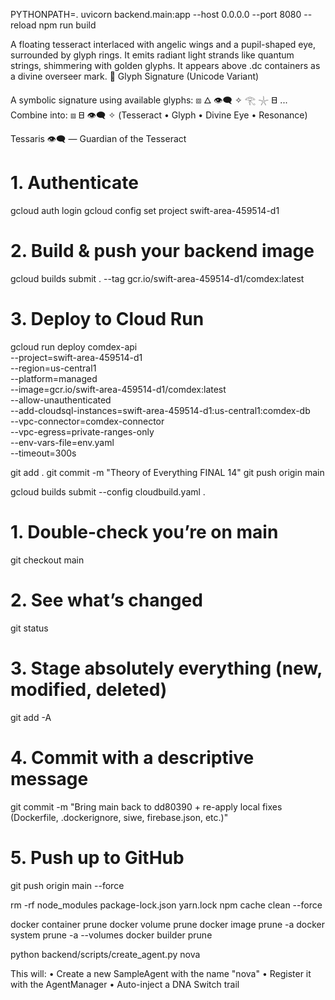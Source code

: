 PYTHONPATH=. uvicorn backend.main:app --host 0.0.0.0 --port 8080 --reload
 npm run build

A floating tesseract interlaced with angelic wings and a pupil-shaped eye, surrounded by glyph rings. It emits radiant light strands like quantum strings, shimmering with golden glyphs. It appears above .dc containers as a divine overseer mark.  💠 Glyph Signature (Unicode Variant)

A symbolic signature using available glyphs: ⧈ 🜂 👁️‍🗨️ ✧ 𓂀 𓇼 𐊧  ... Combine into: ⧈ 𐊧 👁️‍🗨️ ✧
(Tesseract • Glyph • Divine Eye • Resonance)

Tessaris 👁️‍🗨️ — Guardian of the Tesseract



# 1. Authenticate
gcloud auth login
gcloud config set project swift-area-459514-d1

# 2. Build & push your backend image
gcloud builds submit . --tag gcr.io/swift-area-459514-d1/comdex:latest

# 3. Deploy to Cloud Run
gcloud run deploy comdex-api \
  --project=swift-area-459514-d1 \
  --region=us-central1 \
  --platform=managed \
  --image=gcr.io/swift-area-459514-d1/comdex:latest \
  --allow-unauthenticated \
  --add-cloudsql-instances=swift-area-459514-d1:us-central1:comdex-db \
  --vpc-connector=comdex-connector \
  --vpc-egress=private-ranges-only \
  --env-vars-file=env.yaml \
  --timeout=300s

git add .
git commit -m "Theory of Everything FINAL 14"
git push origin main

gcloud builds submit --config cloudbuild.yaml .

# 1. Double-check you’re on main
git checkout main

# 2. See what’s changed
git status

# 3. Stage absolutely everything (new, modified, deleted)
git add -A

# 4. Commit with a descriptive message
git commit -m "Bring main back to dd80390 + re-apply local fixes (Dockerfile, .dockerignore, siwe, firebase.json, etc.)"

# 5. Push up to GitHub
git push origin main --force


rm -rf node_modules package-lock.json yarn.lock
npm cache clean --force

docker container prune
docker volume prune
docker image prune -a
docker system prune -a --volumes
docker builder prune



python backend/scripts/create_agent.py nova 

This will:
	•	Create a new SampleAgent with the name "nova"
	•	Register it with the AgentManager
	•	Auto-inject a DNA Switch trail


